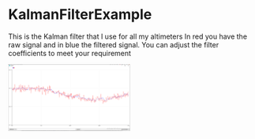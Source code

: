 # KalmanFilterExample
This is the Kalman filter that I use for all my altimeters
In red you have the raw signal and in blue the filtered signal. 
You can adjust the filter coefficients to meet your requirement

<img src="/kalman.png" width="49%">
